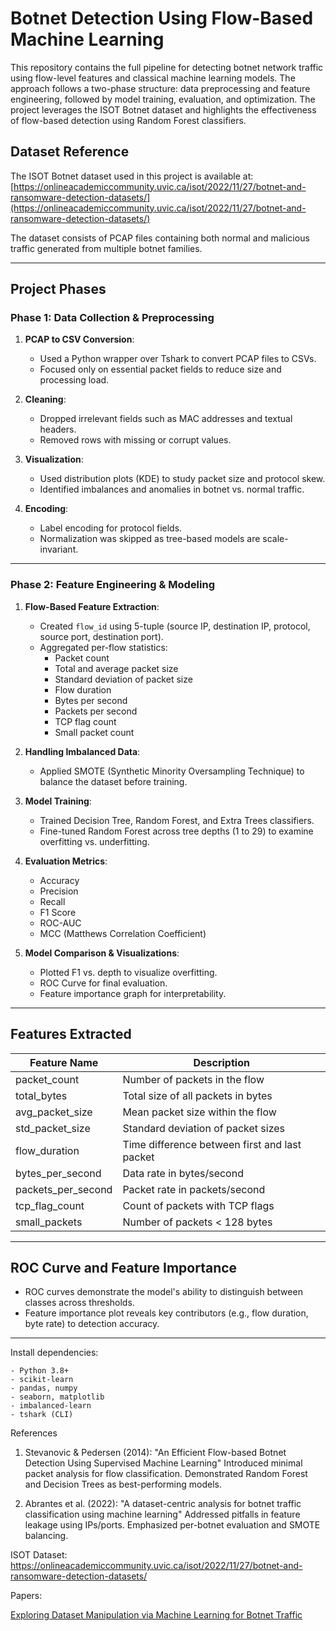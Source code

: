 # Botnet Detection Using Flow-Based Machine Learning

This repository contains the full pipeline for detecting botnet network traffic using flow-level features and classical machine learning models. The approach follows a two-phase structure: data preprocessing and feature engineering, followed by model training, evaluation, and optimization. The project leverages the ISOT Botnet dataset and highlights the effectiveness of flow-based detection using Random Forest classifiers.

## Dataset Reference

The ISOT Botnet dataset used in this project is available at:
[https://onlineacademiccommunity.uvic.ca/isot/2022/11/27/botnet-and-ransomware-detection-datasets/](https://onlineacademiccommunity.uvic.ca/isot/2022/11/27/botnet-and-ransomware-detection-datasets/)

The dataset consists of PCAP files containing both normal and malicious traffic generated from multiple botnet families.

---

## Project Phases

### Phase 1: Data Collection & Preprocessing

1. **PCAP to CSV Conversion**:
   - Used a Python wrapper over Tshark to convert PCAP files to CSVs.
   - Focused only on essential packet fields to reduce size and processing load.

2. **Cleaning**:
   - Dropped irrelevant fields such as MAC addresses and textual headers.
   - Removed rows with missing or corrupt values.

3. **Visualization**:
   - Used distribution plots (KDE) to study packet size and protocol skew.
   - Identified imbalances and anomalies in botnet vs. normal traffic.

4. **Encoding**:
   - Label encoding for protocol fields.
   - Normalization was skipped as tree-based models are scale-invariant.

---

### Phase 2: Feature Engineering & Modeling

1. **Flow-Based Feature Extraction**:
   - Created `flow_id` using 5-tuple (source IP, destination IP, protocol, source port, destination port).
   - Aggregated per-flow statistics:
     - Packet count
     - Total and average packet size
     - Standard deviation of packet size
     - Flow duration
     - Bytes per second
     - Packets per second
     - TCP flag count
     - Small packet count

2. **Handling Imbalanced Data**:
   - Applied SMOTE (Synthetic Minority Oversampling Technique) to balance the dataset before training.

3. **Model Training**:
   - Trained Decision Tree, Random Forest, and Extra Trees classifiers.
   - Fine-tuned Random Forest across tree depths (1 to 29) to examine overfitting vs. underfitting.

4. **Evaluation Metrics**:
   - Accuracy
   - Precision
   - Recall
   - F1 Score
   - ROC-AUC
   - MCC (Matthews Correlation Coefficient)

5. **Model Comparison & Visualizations**:
   - Plotted F1 vs. depth to visualize overfitting.
   - ROC Curve for final evaluation.
   - Feature importance graph for interpretability.

---

## Features Extracted

| Feature Name          | Description                                             |
|-----------------------|---------------------------------------------------------|
| packet_count          | Number of packets in the flow                           |
| total_bytes           | Total size of all packets in bytes                      |
| avg_packet_size       | Mean packet size within the flow                        |
| std_packet_size       | Standard deviation of packet sizes                      |
| flow_duration         | Time difference between first and last packet           |
| bytes_per_second      | Data rate in bytes/second                               |
| packets_per_second    | Packet rate in packets/second                           |
| tcp_flag_count        | Count of packets with TCP flags                         |
| small_packets         | Number of packets < 128 bytes                           |

---

## ROC Curve and Feature Importance

- ROC curves demonstrate the model's ability to distinguish between classes across thresholds.
- Feature importance plot reveals key contributors (e.g., flow duration, byte rate) to detection accuracy.

---
Install dependencies:
```
- Python 3.8+
- scikit-learn
- pandas, numpy
- seaborn, matplotlib
- imbalanced-learn
- tshark (CLI)
```

References
1) Stevanovic & Pedersen (2014): "An Efficient Flow-based Botnet Detection Using Supervised Machine Learning"
      Introduced minimal packet analysis for flow classification.
      Demonstrated Random Forest and Decision Trees as best-performing models.
   
2) Abrantes et al. (2022): "A dataset-centric analysis for botnet traffic classification using machine learning"
      Addressed pitfalls in feature leakage using IPs/ports.
      Emphasized per-botnet evaluation and SMOTE balancing.

ISOT Dataset:
https://onlineacademiccommunity.uvic.ca/isot/2022/11/27/botnet-and-ransomware-detection-datasets/

Papers:
<p><a href="https://www.sciencedirect.com/science/article/pii/S1877050921022213?ref=pdf_download&fr=RR-2&rr=93a8be554bb04418">Exploring Dataset Manipulation via Machine Learning for Botnet Traffic </a></p>





